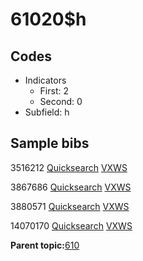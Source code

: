 # 61020$h

## Codes

-   Indicators
    -   First: 2
    -   Second: 0
-   Subfield: h

## Sample bibs

3516212 [Quicksearch](https://search.library.yale.edu/catalog/3516212) [VXWS](http://prodorbis.library.yale.edu:7014/vxws/GetHoldingsService?bibId=3516212)

3867686 [Quicksearch](https://search.library.yale.edu/catalog/3867686) [VXWS](http://prodorbis.library.yale.edu:7014/vxws/GetHoldingsService?bibId=3867686)

3880571 [Quicksearch](https://search.library.yale.edu/catalog/3880571) [VXWS](http://prodorbis.library.yale.edu:7014/vxws/GetHoldingsService?bibId=3880571)

14070170 [Quicksearch](https://search.library.yale.edu/catalog/14070170) [VXWS](http://prodorbis.library.yale.edu:7014/vxws/GetHoldingsService?bibId=14070170)

**Parent topic:**[610](../../tags/610/610.md)

